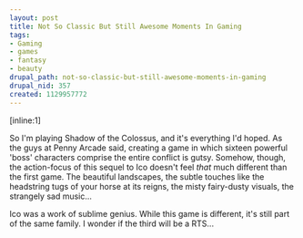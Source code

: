 ```yaml
--- 
layout: post
title: Not So Classic But Still Awesome Moments In Gaming
tags: 
- Gaming
- games
- fantasy
- beauty
drupal_path: not-so-classic-but-still-awesome-moments-in-gaming
drupal_nid: 357
created: 1129957772
---
```

[inline:1]

So I'm playing Shadow of the Colossus, and it's everything I'd hoped. As the guys at Penny Arcade said, creating a game in which sixteen powerful 'boss' characters comprise the entire conflict is gutsy. Somehow, though, the action-focus of this sequel to Ico doesn't feel <i>that</i> much different than the first game. The beautiful landscapes, the subtle touches like the headstring tugs of your horse at its reigns, the misty fairy-dusty visuals, the strangely sad music...

Ico was a work of sublime genius. While this game is different, it's still part of the same family. I wonder if the third will be a RTS...
